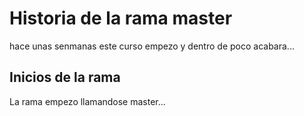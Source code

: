 # Historia de la rama master

hace unas senmanas este curso empezo y dentro de poco acabara...

## Inicios de la rama

La rama empezo llamandose master...
